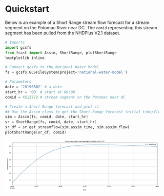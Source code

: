 # Quickstart

Below is an example of a Short Range stream flow forecast for a stream segment on the Potomac River near DC. The `comid` representing this stream segment has been pulled from the NHDPlus V2.1 dataset.

```python
# Imports
import gcsfs
from fcast import Assim, ShortRange, plotShortRange
%matplotlib inline
```
```python
# Connect gcsfs to the National Water Model
fs = gcsfs.GCSFileSystem(project='national-water-model')
```
```python
# Parameters
date = '20190802' # a date
start_hr = '00' # start at 00:00
comid = 4512772 # stream segment on the Potomac near DC
```
```python
# Create a Short Range forecast and plot it
## Use the Assim class to get the Short Range forecast initial time/flow
sim = Assim(fs, comid, date, start_hr)
sr = ShortRange(fs, comid, date, start_hr)
sr_df = sr.get_streamflow(sim.assim_time, sim.assim_flow)
plotShortRange(sr_df, comid)
```
![Short Range Plot](img/ShortRange_sample_plot.PNG)
